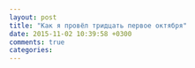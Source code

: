 ```yaml
---
layout: post
title: "Как я провёл тридцать первое октября"
date: 2015-11-02 10:39:58 +0300
comments: true
categories: 
---
```

